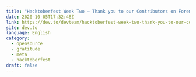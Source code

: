 ```yaml
---
title: "Hacktoberfest Week Two — Thank you to our Contributors on Forem ❤️"
date: 2020-10-05T17:32:48Z
link: https://dev.to/devteam/hacktoberfest-week-two-thank-you-to-our-contributors-on-forem-456i?utm_medium=RSS&utm_source=news.12bit.vn
site: dev.to
language: English
category:
  - opensource
  - gratitude
  - meta
  - hacktoberfest
draft: false
---
```

